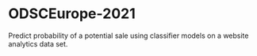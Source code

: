 # ODSCEurope-2021
Predict probability of a potential sale using classifier models on a website analytics data set.
